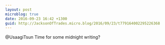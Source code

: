 ```yaml
---
layout: post
microblog: true
date: 2016-09-23 16:42 +1300
guid: http://JacksonOfTrades.micro.blog/2016/09/23/t779164002295226368.html
---
```

@UsaagiTsun Time for some midnight writing?
